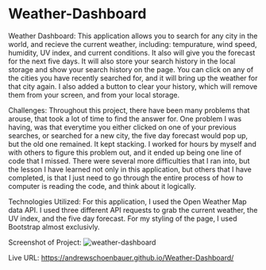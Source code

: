 # Weather-Dashboard
Weather Dashboard:
    This application allows you to search for any city in the world, and recieve the current weather, including: tempurature, wind speed, humidity, UV index, and current conditions. It also will give you the forecast for the next five days. It will also store your search history in the local storage and show your search history on the page. You can click on any of the cities you have recently searched for, and it will bring up the weather for that city again. I also added a button to clear your history, which will remove them from your screen, and from your local storage.

Challenges:
    Throughout this project, there have been many problems that arouse, that took a lot of time to find the answer for. One problem I was having, was that everytime you either clicked on one of your previous searches, or searched for a new city, the five day forecast would pop up, but the old one remained. It kept stacking. I worked for hours by myself and with others to figure this problem out, and it ended up being one line of code that I missed. There were several more difficulties that I ran into, but the lesson I have learned not only in this application, but others that I have completed, is that I just need to go through the entire process of how to computer is reading the code, and think about it logically.

Technologies Utilized:
    For this application, I used the Open Weather Map data API. I used three different API requests to grab the current weather, the UV index, and the five day forecast. For my styling of the page, I used Bootstrap almost exclusivly. 

Screenshot of Project:
![weather-dashboard](https://user-images.githubusercontent.com/95504111/148159940-b0cb4a38-fa2b-4937-b507-2b39d8c4ce7d.PNG)

Live URL:
https://andrewschoenbauer.github.io/Weather-Dashboard/
